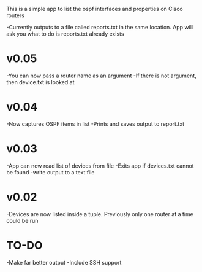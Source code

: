 This is a simple app to list the ospf interfaces and properties on Cisco routers

-Currently outputs to a file called reports.txt in the same location. App will ask you what to do is reports.txt already exists

v0.05
=====
-You can now pass a router name as an argument
-If there is not argument, then device.txt is looked at

v0.04
=====
-Now captures OSPF items in list
-Prints and saves output to report.txt


v0.03
=====
-App can now read list of devices from file
-Exits app if devices.txt cannot be found
-write output to a text file

v0.02
=====
-Devices are now listed inside a tuple. Previously only one router at a time could be run


TO-DO
=====
-Make far better output
-Include SSH support

